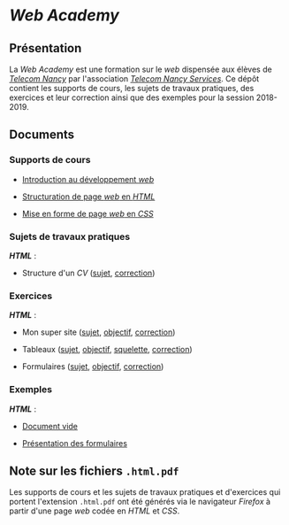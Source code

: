 # *Web Academy*

## Présentation

La *Web Academy* est une formation sur le *web* dispensée aux élèves de [*Telecom Nancy*](//telecomnancy.univ-lorraine.fr/) par l'association [*Telecom Nancy Services*](//tnservices.fr/). Ce dépôt contient les supports de cours, les sujets de travaux pratiques, des exercices et leur correction ainsi que des exemples pour la session 2018-2019.

## Documents

### Supports de cours

- [Introduction au développement *web*](chapter_1/web_1.html.pdf)

- [Structuration de page *web* en *HTML*](chapter_2/web_2.html.pdf)

- [Mise en forme de page *web* en *CSS*](chapter_3/web_3.html.pdf)

### Sujets de travaux pratiques

***HTML*** :

- Structure d'un *CV* ([sujet](practical-works/html_1/subject.html.pdf), [correction](practical-works/html_1/correction.html))

### Exercices

***HTML*** :

- Mon super site ([sujet](exercices/html_1/subject.html.pdf), [objectif](exercices/html_1/screen.png), [correction](exercices/html_1/correction.html))

- Tableaux ([sujet](exercices/html_2/subject.html.pdf), [objectif](exercices/html_2/screen.png), [squelette](exercices/html_2/index.html), [correction](exercices/html_2/correction.html))

- Formulaires ([sujet](exercices/html_3/subject.html.pdf), [objectif](exercices/html_3/screen.png), [correction](exercices/html_3/correction.html))

### Exemples

***HTML*** :

- [Document vide](examples/html_1/)

- [Présentation des formulaires](examples/html_2/)

## Note sur les fichiers `.html.pdf`

Les supports de cours et les sujets de travaux pratiques et d'exercices qui portent l'extension `.html.pdf` ont été générés via le navigateur *Firefox* à partir d'une page *web* codée en *HTML* et *CSS*.
